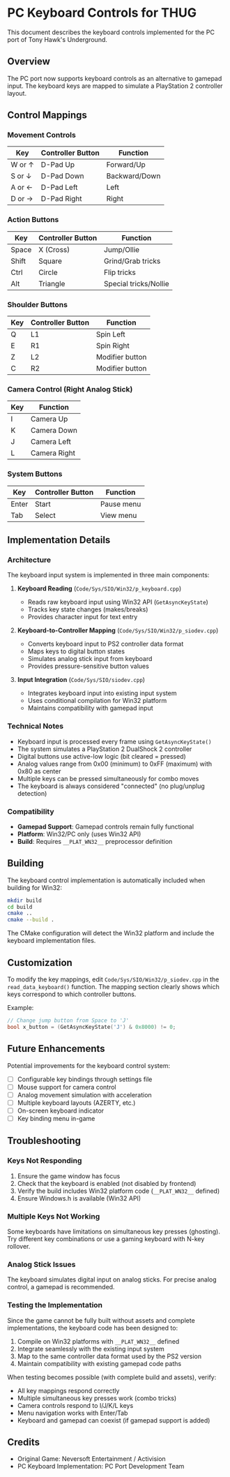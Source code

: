 # PC Keyboard Controls for THUG

This document describes the keyboard controls implemented for the PC port of Tony Hawk's Underground.

## Overview

The PC port now supports keyboard controls as an alternative to gamepad input. The keyboard keys are mapped to simulate a PlayStation 2 controller layout.

## Control Mappings

### Movement Controls

| Key | Controller Button | Function |
|-----|------------------|----------|
| W or ↑ | D-Pad Up | Forward/Up |
| S or ↓ | D-Pad Down | Backward/Down |
| A or ← | D-Pad Left | Left |
| D or → | D-Pad Right | Right |

### Action Buttons

| Key | Controller Button | Function |
|-----|------------------|----------|
| Space | X (Cross) | Jump/Ollie |
| Shift | Square | Grind/Grab tricks |
| Ctrl | Circle | Flip tricks |
| Alt | Triangle | Special tricks/Nollie |

### Shoulder Buttons

| Key | Controller Button | Function |
|-----|------------------|----------|
| Q | L1 | Spin Left |
| E | R1 | Spin Right |
| Z | L2 | Modifier button |
| C | R2 | Modifier button |

### Camera Control (Right Analog Stick)

| Key | Function |
|-----|----------|
| I | Camera Up |
| K | Camera Down |
| J | Camera Left |
| L | Camera Right |

### System Buttons

| Key | Controller Button | Function |
|-----|------------------|----------|
| Enter | Start | Pause menu |
| Tab | Select | View menu |

## Implementation Details

### Architecture

The keyboard input system is implemented in three main components:

1. **Keyboard Reading** (`Code/Sys/SIO/Win32/p_keyboard.cpp`)
   - Reads raw keyboard input using Win32 API (`GetAsyncKeyState`)
   - Tracks key state changes (makes/breaks)
   - Provides character input for text entry

2. **Keyboard-to-Controller Mapping** (`Code/Sys/SIO/Win32/p_siodev.cpp`)
   - Converts keyboard input to PS2 controller data format
   - Maps keys to digital button states
   - Simulates analog stick input from keyboard
   - Provides pressure-sensitive button values

3. **Input Integration** (`Code/Sys/SIO/siodev.cpp`)
   - Integrates keyboard input into existing input system
   - Uses conditional compilation for Win32 platform
   - Maintains compatibility with gamepad input

### Technical Notes

- Keyboard input is processed every frame using `GetAsyncKeyState()`
- The system simulates a PlayStation 2 DualShock 2 controller
- Digital buttons use active-low logic (bit cleared = pressed)
- Analog values range from 0x00 (minimum) to 0xFF (maximum) with 0x80 as center
- Multiple keys can be pressed simultaneously for combo moves
- The keyboard is always considered "connected" (no plug/unplug detection)

### Compatibility

- **Gamepad Support**: Gamepad controls remain fully functional
- **Platform**: Win32/PC only (uses Win32 API)
- **Build**: Requires `__PLAT_WN32__` preprocessor definition

## Building

The keyboard control implementation is automatically included when building for Win32:

```bash
mkdir build
cd build
cmake ..
cmake --build .
```

The CMake configuration will detect the Win32 platform and include the keyboard implementation files.

## Customization

To modify the key mappings, edit `Code/Sys/SIO/Win32/p_siodev.cpp` in the `read_data_keyboard()` function. The mapping section clearly shows which keys correspond to which controller buttons.

Example:
```cpp
// Change jump button from Space to 'J'
bool x_button = (GetAsyncKeyState('J') & 0x8000) != 0;
```

## Future Enhancements

Potential improvements for the keyboard control system:

- [ ] Configurable key bindings through settings file
- [ ] Mouse support for camera control
- [ ] Analog movement simulation with acceleration
- [ ] Multiple keyboard layouts (AZERTY, etc.)
- [ ] On-screen keyboard indicator
- [ ] Key binding menu in-game

## Troubleshooting

### Keys Not Responding

1. Ensure the game window has focus
2. Check that the keyboard is enabled (not disabled by frontend)
3. Verify the build includes Win32 platform code (`__PLAT_WN32__` defined)
4. Ensure Windows.h is available (Win32 API)

### Multiple Keys Not Working

Some keyboards have limitations on simultaneous key presses (ghosting). Try different key combinations or use a gaming keyboard with N-key rollover.

### Analog Stick Issues

The keyboard simulates digital input on analog sticks. For precise analog control, a gamepad is recommended.

### Testing the Implementation

Since the game cannot be fully built without assets and complete implementations, the keyboard code has been designed to:

1. Compile on Win32 platforms with `__PLAT_WN32__` defined
2. Integrate seamlessly with the existing input system
3. Map to the same controller data format used by the PS2 version
4. Maintain compatibility with existing gamepad code paths

When testing becomes possible (with complete build and assets), verify:
- All key mappings respond correctly
- Multiple simultaneous key presses work (combo tricks)
- Camera controls respond to I/J/K/L keys
- Menu navigation works with Enter/Tab
- Keyboard and gamepad can coexist (if gamepad support is added)

## Credits

- Original Game: Neversoft Entertainment / Activision
- PC Keyboard Implementation: PC Port Development Team
